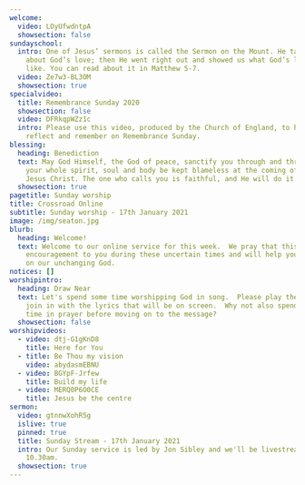 ```yaml
---
welcome:
  video: LOyUfwdntpA
  showsection: false
sundayschool:
  intro: One of Jesus’ sermons is called the Sermon on the Mount. He talked all
    about God’s love; then He went right out and showed us what God’s love looks
    like. You can read about it in Matthew 5-7.
  video: Ze7w3-BL3OM
  showsection: true
specialvideo:
  title: Remembrance Sunday 2020
  showsection: false
  video: DFRkqpWZz1c
  intro: Please use this video, produced by the Church of England, to help you
    reflect and remember on Remembrance Sunday.
blessing:
  heading: Benediction
  text: May God Himself, the God of peace, sanctify you through and through. May
    your whole spirit, soul and body be kept blameless at the coming of our Lord
    Jesus Christ. The one who calls you is faithful, and He will do it.
  showsection: true
pagetitle: Sunday worship
title: Crossroad Online
subtitle: Sunday worship - 17th January 2021
image: /img/seaton.jpg
blurb:
  heading: Welcome!
  text: Welcome to our online service for this week.  We pray that this will be an
    encouragement to you during these uncertain times and will help you to focus
    on our unchanging God.
notices: []
worshipintro:
  heading: Draw Near
  text: Let's spend some time worshipping God in song.  Please play the videos and
    join in with the lyrics that will be on screen.  Why not also spend some
    time in prayer before moving on to the message?
  showsection: false
worshipvideos:
  - video: dtj-G1gKnD8
    title: Here for You
  - title: Be Thou my vision
    video: abydasmEBNU
  - video: BGYpF-Jrfew
    title: Build my life
  - video: MERQ0P6O0CE
    title: Jesus be the centre
sermon:
  video: gtnnwXohR5g
  islive: true
  pinned: true
  title: Sunday Stream - 17th January 2021
  intro: Our Sunday service is led by Jon Sibley and we'll be livestreaming it at
    10.30am.
  showsection: true
---
```

